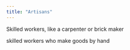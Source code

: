 ```yaml
---
title: "Artisans"
---
```

Skilled workers, like a carpenter or brick maker

skilled workers who make goods by hand

